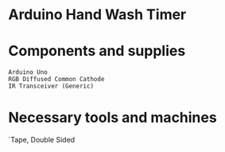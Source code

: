 # Arduino Hand Wash Timer

# Components and supplies
`Arduino Uno`\
`RGB Diffused Common Cathode`\
`IR Transceiver (Generic)`

# Necessary tools and machines
`Tape, Double Sided
